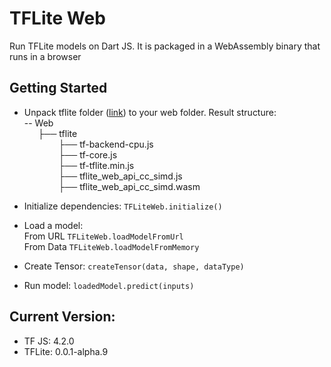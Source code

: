 # TFLite Web
Run TFLite models on Dart JS. It is packaged in a WebAssembly binary that runs in a browser

## Getting Started
+ Unpack tflite folder ([link](https://github.com/hoomanmmd/tflite-web/releases/download/0.0.1/tflite.zip)) to your web folder.
  Result structure:\
  -- Web\
  &#8197; &emsp14;&#8197; &emsp14;├── tflite\
  &#8197; &emsp14;&#8197; &emsp14;&#8197; &emsp14;&#8197; &emsp14;&#8197; &emsp14;├── tf-backend-cpu.js\
  &#8197; &emsp14;&#8197; &emsp14;&#8197; &emsp14;&#8197; &emsp14;&#8197; &emsp14;├── tf-core.js\
  &#8197; &emsp14;&#8197; &emsp14;&#8197; &emsp14;&#8197; &emsp14;&#8197; &emsp14;├── tf-tflite.min.js\
  &#8197; &emsp14;&#8197; &emsp14;&#8197; &emsp14;&#8197; &emsp14;&#8197; &emsp14;├── tflite_web_api_cc_simd.js\
  &#8197; &emsp14;&#8197; &emsp14;&#8197; &emsp14;&#8197; &emsp14;&#8197; &emsp14;├── tflite_web_api_cc_simd.wasm

+ Initialize dependencies:
  ```TFLiteWeb.initialize()```

+ Load a model:
\
From URL
  ```TFLiteWeb.loadModelFromUrl```
\
From Data
  ```TFLiteWeb.loadModelFromMemory```

+ Create Tensor:
  ```createTensor(data, shape, dataType)```

+ Run model:
  ```loadedModel.predict(inputs)```

## Current Version:
+ TF JS: 4.2.0
+ TFLite: 0.0.1-alpha.9
